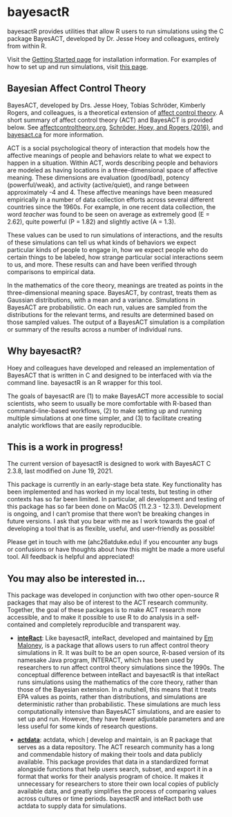
<!-- README.md is generated from README.Rmd. Please edit that file -->

# bayesactR

<!-- badges: start -->
<!-- badges: end -->

bayesactR provides utilities that allow R users to run simulations using
the C package BayesACT, developed by Dr. Jesse Hoey and colleagues,
entirely from within R.

Visit the [Getting Started
page](https://ahcombs.github.io/bayesactR/articles/bayesactR.html) for
installation information. For examples of how to set up and run
simulations, visit [this
page](https://ahcombs.github.io/bayesactR/articles/run_elements.html).

## Bayesian Affect Control Theory

BayesACT, developed by Drs. Jesse Hoey, Tobias Schröder, Kimberly
Rogers, and colleagues, is a theoretical extension of [affect control
theory](http://affectcontroltheory.org/). A short summary of affect
control theory (ACT) and BayesACT is provided below. See
[affectcontroltheory.org](http://affectcontroltheory.org/), [Schröder,
Hoey, and Rogers
(2016)](https://journals.sagepub.com/doi/abs/10.1177/0003122416650963),
and [bayesact.ca](http://bayesact.ca/) for more information.

ACT is a social psychological theory of interaction that models how the
affective meanings of people and behaviors relate to what we expect to
happen in a situation. Within ACT, words describing people and behaviors
are modeled as having locations in a three-dimensional space of
affective meaning. These dimensions are evaluation (good/bad), potency
(powerful/weak), and activity (active/quiet), and range between
approximately -4 and 4. These affective meanings have been measured
empirically in a number of data collection efforts across several
different countries since the 1960s. For example, in one recent data
collection, the word *teacher* was found to be seen on average as
extremely good (E = 2.62), quite powerful (P = 1.82) and slightly active
(A = 1.3).

These values can be used to run simulations of interactions, and the
results of these simulations can tell us what kinds of behaviors we
expect particular kinds of people to engage in, how we expect people who
do certain things to be labeled, how strange particular social
interactions seem to us, and more. These results can and have been
verified through comparisons to empirical data.

In the mathematics of the core theory, meanings are treated as points in
the three-dimensional meaning space. BayesACT, by contrast, treats them
as Gaussian distributions, with a mean and a variance. Simulations in
BayesACT are probabilistic. On each run, values are sampled from the
distributions for the relevant terms, and results are determined based
on those sampled values. The output of a BayesACT simulation is a
compilation or summary of the results across a number of individual
runs.

## Why bayesactR?

Hoey and colleagues have developed and released an implementation of
BayesACT that is written in C and designed to be interfaced with via the
command line. bayesactR is an R wrapper for this tool.

The goals of bayesactR are (1) to make BayesACT more accessible to
social scientists, who seem to usually be more comfortable with R-based
than command-line-based workflows, (2) to make setting up and running
multiple simulations at one time simpler, and (3) to facilitate creating
analytic workflows that are easily reproducible.

## This is a work in progress!

The current version of bayesactR is designed to work with BayesACT C
2.3.8, last modified on June 19, 2021.

This package is currently in an early-stage beta state. Key
functionality has been implemented and has worked in my local tests, but
testing in other contexts has so far been limited. In particular, all
development and testing of this package has so far been done on MacOS
(11.2.3 - 12.3.1). Development is ongoing, and I can’t promise that
there won’t be breaking changes in future versions. I ask that you bear
with me as I work towards the goal of developing a tool that is as
flexible, useful, and user-friendly as possible!

Please get in touch with me (ahc26atduke.edu) if you encounter any bugs
or confusions or have thoughts about how this might be made a more
useful tool. All feedback is helpful and appreciated!

## You may also be interested in…

This package was developed in conjunction with two other open-source R
packages that may also be of interest to the ACT research community.
Together, the goal of these packages is to make ACT research more
accessible, and to make it possible to use R to do analysis in a
self-contained and completely reproducible and transparent way.

-   [**inteRact**](https://ekmaloney.github.io/inteRact/): Like
    bayesactR, inteRact, developed and maintained by [Em
    Maloney](https://sociology.duke.edu/em-maloney), is a package that
    allows users to run affect control theory simulations in R. It was
    built to be an open source, R-based version of its namesake Java
    program, INTERACT, which has been used by researchers to run affect
    control theory simulations since the 1990s. The conceptual
    difference between inteRact and bayesactR is that inteRact runs
    simulations using the mathematics of the core theory, rather than
    those of the Bayesian extension. In a nutshell, this means that it
    treats EPA values as points, rather than distributions, and
    simulations are deterministic rather than probabilistic. These
    simulations are much less computationally intensive than BayesACT
    simulations, and are easier to set up and run. However, they have
    fewer adjustable parameters and are less useful for some kinds of
    research questions.

-   [**actdata**](https://ahcombs.github.io/actdata/): actdata, which
    [I](https://aidancombs.netlify.app/) develop and maintain, is an R
    package that serves as a data repository. The ACT research community
    has a long and commendable history of making their tools and data
    publicly available. This package provides that data in a
    standardized format alongside functions that help users search,
    subset, and export it in a format that works for their analysis
    program of choice. It makes it unnecessary for researchers to store
    their own local copies of publicly available data, and greatly
    simplifies the process of comparing values across cultures or time
    periods. bayesactR and inteRact both use actdata to supply data for
    simulations.
